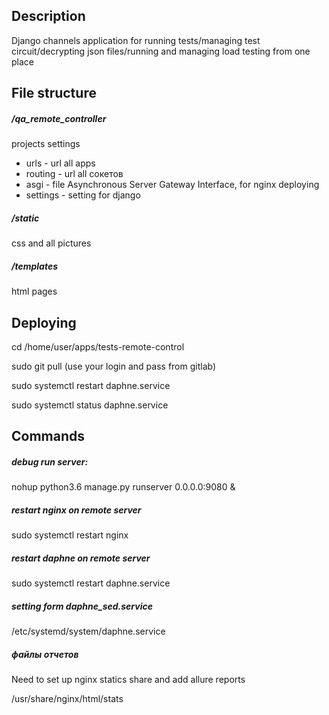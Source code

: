 ## Description

Django channels application for running tests/managing test circuit/decrypting json files/running and managing load testing from one place

## File structure
##### /qa_remote_controller

projects settings
* urls - url all apps
* routing - url all сокетов
* asgi - file Asynchronous Server Gateway Interface, for nginx deploying
* settings - setting for django

##### /static

css and all pictures

##### /templates

html pages

## Deploying 

cd /home/user/apps/tests-remote-control

sudo git pull (use your login and pass from gitlab)

sudo systemctl restart daphne.service

sudo systemctl status daphne.service

## Commands

##### debug run server:

nohup python3.6 manage.py runserver 0.0.0.0:9080 &

##### restart nginx on remote server

sudo systemctl restart nginx

##### restart daphne on remote server

sudo systemctl restart daphne.service

##### setting form daphne_sed.service

/etc/systemd/system/daphne.service

##### файлы отчетов
Need to set up nginx statics share and add allure reports

/usr/share/nginx/html/stats

